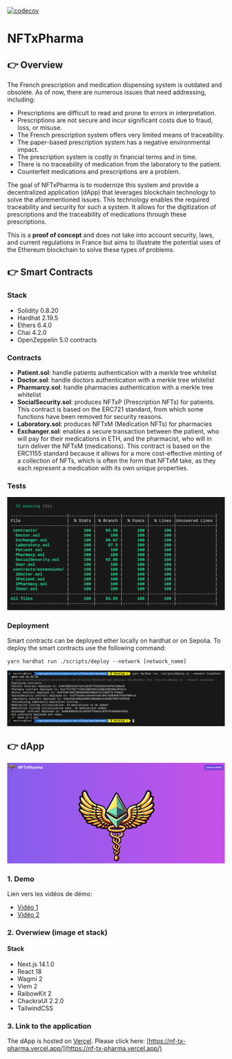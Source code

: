 [![codecov](https://codecov.io/gh/manthis/NFTxPharma/graph/badge.svg?token=2Fj6Fdj1hz)](https://codecov.io/gh/manthis/NFTxPharma)

# NFTxPharma

## :point_right: Overview

The French prescription and medication dispensing system is outdated and obsolete. As of now, there are numerous issues that need addressing, including:

-   Prescriptions are difficult to read and prone to errors in interpretation.
-   Prescriptions are not secure and incur significant costs due to fraud, loss, or misuse.
-   The French prescription system offers very limited means of traceability.
-   The paper-based prescription system has a negative environmental impact.
-   The prescription system is costly in financial terms and in time.
-   There is no traceability of medication from the laboratory to the patient.
-   Counterfeit medications and prescriptions are a problem.

The goal of NFTxPharma is to modernize this system and provide a decentralized application (dApp) that leverages blockchain technology to solve the aforementioned issues. This technology enables the required traceability and security for such a system. It allows for the digitization of prescriptions and the traceability of medications through these prescriptions.

This is a **proof of concept** and does not take into account security, laws, and current regulations in France but aims to illustrate the potential uses of the Ethereum blockchain to solve these types of problems.

## :point_right: Smart Contracts

### Stack

-   Solidity 0.8.20
-   Hardhat 2.19.5
-   Ethers 6.4.0
-   Chai 4.2.0
-   OpenZeppelin 5.0 contracts

### Contracts

-   **Patient.sol**: handle patients authentication with a merkle tree whitelist
-   **Doctor.sol**: handle doctors authentication with a merkle tree whitelist
-   **Pharmarcy.sol**: handle pharmacies authentication with a merkle tree whitelist
-   **SocialSecurity.sol**: produces NFTxP (Prescription NFTs) for patients. This contract is based on the ERC721 standard, from which some functions have been removed for security reasons.
-   **Laboratory.sol**: produces NFTxM (Medication NFTs) for pharmacies
-   **Exchanger.sol**: enables a secure transaction between the patient, who will pay for their medications in ETH, and the pharmacist, who will in turn deliver the NFTxM (medications). This contract is based on the ERC1155 standard because it allows for a more cost-effective minting of a collection of NFTs, which is often the form that NFTxM take, as they each represent a medication with its own unique properties.

### Tests

![image](./resources/tests.png)

### Deployment

Smart contracts can be deployed ether locally on hardhat or on Sepolia. To deploy the smart contracts use the following command:

```
yarn hardhat run ./scripts/deploy --network [network_name]
```

![image](./resources/deploy.png)

## :point_right: dApp

![image](./resources/app.png)

### 1. Demo

Lien vers les vidéos de démo:

-   [Vidéo 1](https://www.loom.com/share/6fade7f6f4a34e6d9077f4be76c36587)
-   [Vidéo 2](https://www.loom.com/share/40187df00c51441ab846129d9ee7eac0)

### 2. Overwiew (image et stack)

#### Stack

-   Next.js 14.1.0
-   React 18
-   Wagmi 2
-   Viem 2
-   RaibowKit 2
-   ChackraUI 2.2.0
-   TailwindCSS

### 3. Link to the application

The dApp is hosted on [Vercel](https://vercel.com/). Please click here: [https://nf-tx-pharma.vercel.app/](https://nf-tx-pharma.vercel.app/)
